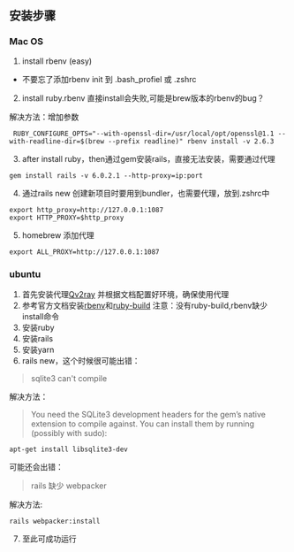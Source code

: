 ## 安装步骤
### Mac OS
1. install rbenv (easy)
* 不要忘了添加rbenv init 到 .bash_profiel 或 .zshrc
2. install ruby.rbenv 直接install会失败,可能是brew版本的rbenv的bug？

解决方法：增加参数

```shell script
 RUBY_CONFIGURE_OPTS="--with-openssl-dir=/usr/local/opt/openssl@1.1 --with-readline-dir=$(brew --prefix readline)" rbenv install -v 2.6.3
```

3. after install ruby，then通过gem安装rails，直接无法安装，需要通过代理
```shell script
gem install rails -v 6.0.2.1 --http-proxy=ip:port
```

4. 通过rails new 创建新项目时要用到bundler，也需要代理，放到.zshrc中

```shell script
export http_proxy=http://127.0.0.1:1087
export HTTP_PROXY=$http_proxy
```
5. homebrew 添加代理
```shell script
export ALL_PROXY=http://127.0.0.1:1087
```

### ubuntu
1. 首先安装代理[Qv2ray](https://qv2ray.github.io/) 并根据文档配置好环境，确保使用代理  
2. 参考官方文档安装[rbenv](https://github.com/rbenv/rbenv#basic-github-checkout)和[ruby-build](https://github.com/rbenv/ruby-build#ruby-build)
   注意：没有ruby-build,rbenv缺少install命令
3. 安装ruby
4. 安装rails
5. 安装yarn
6. rails new，这个时候很可能出错：
> sqlite3 can't compile

解决方法：
> You need the SQLite3 development headers for the gem’s native extension to compile against. You can install them by running (possibly with sudo):
```shell
apt-get install libsqlite3-dev
```
可能还会出错：
> rails 缺少 webpacker

解决方法:
```shell
rails webpacker:install
```
7. 至此可成功运行


